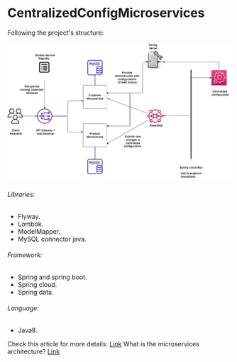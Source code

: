 # CentralizedConfigMicroservices

Following the project's structure:

![Alt text](MicroservicesCentralizedConfig.png?raw=true "Project structure")

###### Libraries:
- Flyway.
- Lombok.
- ModelMapper.
- MySQL connector java.

###### Framework:
- Spring and spring boot.
- Spring cloud. 
- Spring data.

###### Language:
- Java8.
 
Check this article for more details: [Link](https://pages.github.com/)
What is the microservices architecture? [Link](https://www.linkedin.com/pulse/micro-services-architecture-henda-farhani/)